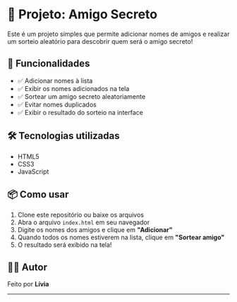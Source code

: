 # 🎁 Projeto: Amigo Secreto

Este é um projeto simples que permite adicionar nomes de amigos e realizar um sorteio aleatório para descobrir quem será o amigo secreto!

## 🚀 Funcionalidades

- ✅ Adicionar nomes à lista
- ✅ Exibir os nomes adicionados na tela
- ✅ Sortear um amigo secreto aleatoriamente
- ✅ Evitar nomes duplicados
- ✅ Exibir o resultado do sorteio na interface

## 🛠️ Tecnologias utilizadas

- HTML5
- CSS3
- JavaScript

## 📦 Como usar

1. Clone este repositório ou baixe os arquivos
2. Abra o arquivo `index.html` em seu navegador
3. Digite os nomes dos amigos e clique em **"Adicionar"**
4. Quando todos os nomes estiverem na lista, clique em **"Sortear amigo"**
5. O resultado será exibido na tela!

## 🧑‍💻 Autor

Feito por **Lívia**

---
